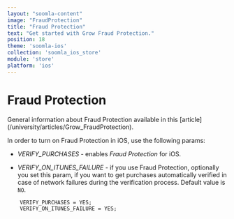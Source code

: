 ```yaml
---
layout: "soomla-content"
image: "FraudProtection"
title: "Fraud Protection"
text: "Get started with Grow Fraud Protection."
position: 18
theme: 'soomla-ios'
collection: 'soomla_ios_store'
module: 'store'
platform: 'ios'
---
```


# Fraud Protection

<div class="info-box">General information about Fraud Protection available in this [article](/university/articles/Grow_FraudProtection).</div>

In order to turn on Fraud Protection in iOS, use the following params:   

- *VERIFY_PURCHASES* - enables _Fraud Protection_ for iOS.

- *VERIFY_ON_ITUNES_FAILURE* - if you use Fraud Protection, optionally you set this param, if you want to get purchases
automatically verified in case of network failures during the verification process. Default value is `NO`.

```objc
    VERIFY_PURCHASES = YES;
    VERIFY_ON_ITUNES_FAILURE = YES;
```
